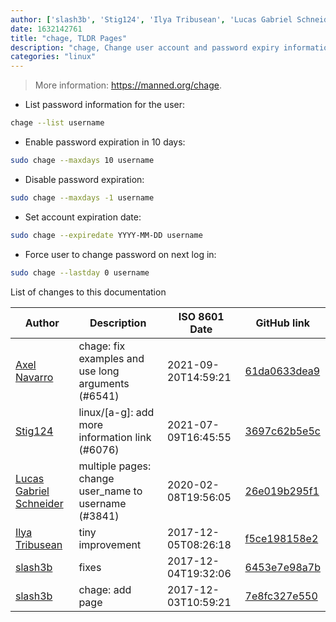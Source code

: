 ```yaml
---
author: ['slash3b', 'Stig124', 'Ilya Tribusean', 'Lucas Gabriel Schneider', 'Axel Navarro']
date: 1632142761
title: "chage, TLDR Pages"
description: "chage, Change user account and password expiry information."
categories: "linux"
---
```

> More information: <https://manned.org/chage>.

- List password information for the user:

```bash
chage --list username
```

- Enable password expiration in 10 days:

```bash
sudo chage --maxdays 10 username
```

- Disable password expiration:

```bash
sudo chage --maxdays -1 username
```

- Set account expiration date:

```bash
sudo chage --expiredate YYYY-MM-DD username
```

- Force user to change password on next log in:

```bash
sudo chage --lastday 0 username
```
List of changes to this documentation


Author | Description | ISO 8601 Date | GitHub link
------|-----|-----|-----
[Axel Navarro](mailto:navarroaxel@gmail.com) | chage: fix examples and use long arguments (#6541) | 2021-09-20T14:59:21 | [61da0633dea9](https://github.com/tldr-pages/tldr/commit/61da0633dea9e2d5f0235a82d86351bf1d11e664)
[Stig124](mailto:stigpro@outlook.fr) | linux/[a-g]: add more information link (#6076) | 2021-07-09T16:45:55 | [3697c62b5e5c](https://github.com/tldr-pages/tldr/commit/3697c62b5e5cd9bae7a99c591cb81d1ddcfbf792)
[Lucas Gabriel Schneider](mailto:lucas.schneider@sap.com) | multiple pages: change user_name to username (#3841) | 2020-02-08T19:56:05 | [26e019b295f1](https://github.com/tldr-pages/tldr/commit/26e019b295f1782e6dd695b03108f061946327e8)
[Ilya Tribusean](mailto:itribusean@fusionworks.md) | tiny improvement | 2017-12-05T08:26:18 | [f5ce198158e2](https://github.com/tldr-pages/tldr/commit/f5ce198158e22b7e7afc5fe00eb1ccb8d56afc39)
[slash3b](mailto:slash3b@gmail.com) | fixes | 2017-12-04T19:32:06 | [6453e7e98a7b](https://github.com/tldr-pages/tldr/commit/6453e7e98a7bebfc08c924d2d934c2abdb2ea571)
[slash3b](mailto:slash3b@gmail.com) | chage: add page | 2017-12-03T10:59:21 | [7e8fc327e550](https://github.com/tldr-pages/tldr/commit/7e8fc327e550a2fe101a9702830bd6ad14d11d84)

